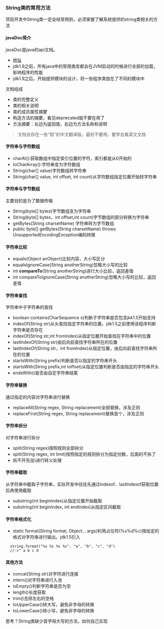 ### String类的常用方法
项目开发中String类一定会经常用到，必须掌握了解系统提供的string类相关的方法
#### javaDoc简介
javaDoc是java的api文档。
-   [地址](https://docs.oracle.com/javase/9/docs/api/overview-summary.html)
-   jdk1.9之前，所有java中的常用类库都会在JVM启动的时候进行全部的加载，影响程序的性能
-   jdk1.9之后，开始提供模块的设计，将一些程序类放在了不同的模块中

文档组成
-   类的完整定义
-   类的相关说明
-   类的成员属性摘要
-   构造方法的摘要，看见deprecated就不要在用了
-   方法摘要：左边为返回值，右边为方法名称和说明
> 文档会存在一些“假”的中文翻译版，最好不要用，要学会看英文文档
#### 字符串与字符数组
-   charAt():获取数组中指定索引位置的字符，索引都是从0开始的
-   toCharArray():字符串变为字符数组
-   String​(char[] value)字符数组转字符串
-   String​(char[] value, int offset, int count)从字符数组指定位置开始转字符串

#### 字符串与字节数组
主要目的是为了数据传输
-   String​(byte[] bytes)字节数组变为字符串
-   String​(byte[] bytes，int offset,int count)字节数组的部分转换为字符串
-   getBytes​(String charsetName) 字符串转为字节数组
-   public byte[] getBytes​(String charsetName) throws UnsupportedEncodingException编码转换

#### 字符串比较
-   equals​(Object anObject)比较内容，大小写区分
-   equalsIgnoreCase​(String anotherString)忽略大小写的比较
-   int **compareTo**​(String anotherString)进行大小比较，返回差值
-   int compareTo​IgnoreCase(String anotherString)忽略大小写的比较，返回差值

#### 字符串查找
字符串中子字符串的查找
-   boolean	contains​(CharSequence s)判断子字符串是否包含jkk1.5开始支持
-   indexOf(String str)从头查找指定字符串的位置，jdk1.5之前使用该程序判断字符串是否存在
-   indexOf(String str,int fromIndex)从指定位置开始查找在字符串中的位置
-   lastIndexOf(String str)由后向前查找字符串所在的位置
-   lastIndexOf(String str，int fromIndex)从指定位置，由后向前查找字符串所在的位置
-   startsWith(String prefix)判断是否以指定的字符串开头
-   startsWith(String prefix,int toffset)从指定位置判断是否由指定的字符串开头
-   endsWith()是否由自定字符串结尾
#### 字符串替换
通过指定的内容对字符串进行替换
-   replaceAll​(String regex, String replacement)全部替换，涉及正则
-   replaceFirst​(String regex, String replacement)替换首个，涉及正则
#### 字符串拆分
对字符串进行拆分
-   split​(String regex)按照规则全部拆分
-   split​(String regex, int limit)按照指定的规则拆分为指定份数，后面的不拆了
-   拆不开先加\\进行转义处理
#### 字符串截取
从字符串中截取子字符串，实际开发中往往先通过indexof、lastIndexof获取位置后再使用截取
-   substring​(int beginIndex)从指定位置开始截取
-   substring​(int beginIndex, int endIndex)从指定区间截取
#### 字符串格式化
-   static format​(String format, Object... args)利用占位符(%s\%d\%c)按给定的格式对字符串进行输出。jdk1.5引入
```
  string.format("%s %s %s %s", "a", "b", "c", "d")
  //->" a b c d
```
#### 其他方法
-   concat(String str)对字符进行连接
-   intern()对字符串进行入池
-   isEmpty()判断字符串是否为空
-   length()长度获取
-   trim()去除左右的空格
-   toUpperCase()转大写，避免非字母的转换
-   toLowerCase()转小写，避免非字母的转换

思考？String类缺少首字母大写的方法，如何自己实现